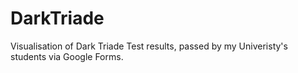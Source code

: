 # DarkTriade
Visualisation of Dark Triade Test results, passed by my Univeristy's students via Google Forms.
